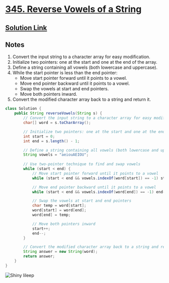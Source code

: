 # [345. Reverse Vowels of a String](https://leetcode.com/problems/reverse-vowels-of-a-string/)

## [Solution Link](https://leetcode.com/submissions/detail/1596881310/)

## Notes

1. Convert the input string to a character array for easy modification.
2. Initialize two pointers: one at the start and one at the end of the array.
3. Define a string containing all vowels (both lowercase and uppercase).
4. While the start pointer is less than the end pointer:
   - Move start pointer forward until it points to a vowel.
   - Move end pointer backward until it points to a vowel.
   - Swap the vowels at start and end pointers.
   - Move both pointers inward.
5. Convert the modified character array back to a string and return it.

```java
class Solution {
    public String reverseVowels(String s) {
        // Convert the input string to a character array for easy modification
        char[] word = s.toCharArray();

        // Initialize two pointers: one at the start and one at the end
        int start = 0;
        int end = s.length() - 1;

        // Define a string containing all vowels (both lowercase and uppercase)
        String vowels = "aeiouAEIOU";
        
        // Use two-pointer technique to find and swap vowels
        while (start < end) {
            // Move start pointer forward until it points to a vowel
            while (start < end && vowels.indexOf(word[start]) == -1) start++;

            // Move end pointer backward until it points to a vowel
            while (start < end && vowels.indexOf(word[end]) == -1) end--;

            // Swap the vowels at start and end pointers
            char temp = word[start];
            word[start] = word[end];
            word[end] = temp;

            // Move both pointers inward
            start++;
            end--;
        }

        // Convert the modified character array back to a string and return it
        String answer = new String(word);
        return answer;
    }
}

```

![Shiny lileep](https://projectpokemon.org/images/shiny-sprite/lileep.gif)
